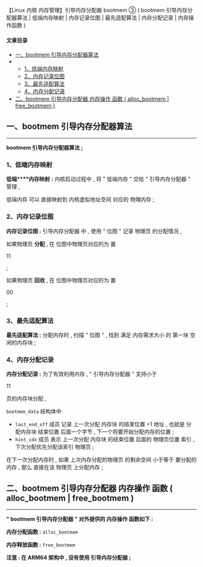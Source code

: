 【Linux 内核 内存管理】引导内存分配器 bootmem ③ ( bootmem 引导内存分配器算法 | 低端内存映射 | 内存记录位图 | 最先适配算法 | 内存分配记录 | 内存操作函数 )

#### 文章目录

-   [一、bootmem 引导内存分配器算法](https://cloud.tencent.com/developer?from_column=20421&from=20421)
-   -   [1、低端内存映射](https://cloud.tencent.com/developer?from_column=20421&from=20421)
    -   [2、内存记录位图](https://cloud.tencent.com/developer?from_column=20421&from=20421)
    -   [3、最先适配算法](https://cloud.tencent.com/developer?from_column=20421&from=20421)
    -   [4、内存分配记录](https://cloud.tencent.com/developer?from_column=20421&from=20421)
-   [二、bootmem 引导内存分配器 内存操作 函数 ( alloc\_bootmem | free\_bootmem )](https://cloud.tencent.com/developer?from_column=20421&from=20421)

## 一、bootmem 引导内存分配器算法

* * *

**bootmem 引导内存分配器算法 ;**

### 1、低端内存映射

**低端****内存映射** **:** 内核启动过程中 , 将 " 低端内存 " 交给 " 引导内存分配器 " 管理 ,

低端内存 可以 直接映射到 内核虚拟地址空间 对应的 物理内存 ;

### 2、内存记录位图

**内存记录位图 :** 引导内存分配器 中 , 使用 " 位图 " 记录 物理页 的分配情况 ,

如果物理页 **分配** , 在 位图中物理页对应的为 置

11

;

如果物理页 **回收** , 在 位图中物理页对应的为 置

00

;

### 3、最先适配算法

**最先适配算法 :** 分配内存时 , 扫描 " 位图 " , 找到 满足 内存需求大小 的 第一块 空闲的内存块 ;

### 4、内存分配记录

**内存分配记录 :** 为了有效利用内存 , " 引导内存分配器 " 支持小于

11

页的内存块分配 ,

`bootmem_data` 结构体中

-   `last_end_off` 成员 记录 上一次分配 内存块 的结束位置 +1 地址 , 也就是 分配内存块 结束位置 后面一个字节 , 下一个将要开始分配内存的位置 ;
-   `hint_idx` 成员 表示 上一次分配 内存块 的结束位置 后面的 物理页位置 索引 , 下次分配优先分配该索引 物理页 ;

在下一次分配内存时 , 如果 上次内存分配的物理页 的剩余空间 小于等于 要分配的内存 , 那么 直接在该 物理页 上分配内存 ;

## 二、bootmem 引导内存分配器 内存操作 函数 ( alloc\_bootmem | free\_bootmem )

* * *

**" bootmem 引导内存分配器 " 对外提供的 内存操作 函数如下 :**

**内存分配函数 :** `alloc_bootmem`

**内存释放函数 :** `free_bootmem`

**注意 : 在 ARM64 架构中 , 没有使用 引导内存分配器 ;**